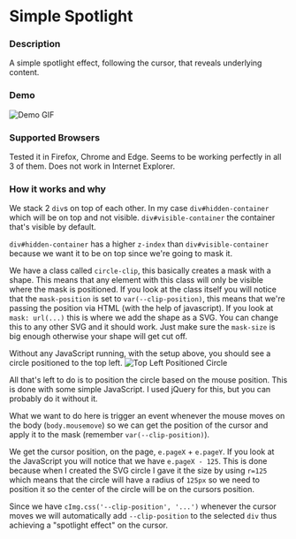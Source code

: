 # Simple Spotlight

### Description
A simple spotlight effect, following the cursor, that reveals underlying content.

### Demo

![Demo GIF](https://i.imgur.com/DbPhNTr.gif)

### Supported Browsers

Tested it in Firefox, Chrome and Edge. Seems to be working perfectly in all 3 of them.
Does not work in Internet Explorer.

### How it works and why
We stack 2 `div`s on top of each other. In my case `div#hidden-container` which will be on top and not visible. `div#visible-container` the container that's visible by default.

`div#hidden-container` has a higher `z-index` than `div#visible-container` because we want it to be on top since we're going to mask it.

We have a class called `circle-clip`, this basically creates a mask with a shape. This means that any element with this class will only be visible where the mask is positioned. If you look at the class itself you will notice that the `mask-position` is set to `var(--clip-position)`, this means that we're passing the position via HTML (with the help of javascript).
If you look at `mask: url(...)` this is where we add the shape as a SVG. You can change this to any other SVG and it should work. Just make sure the `mask-size` is big enough otherwise your shape will get cut off.

Without any JavaScript running, with the setup above, you should see a circle positioned to the top left.
![Top Left Positioned Circle](https://i.imgur.com/hcFkqQC.png)

All that's left to do is to position the circle based on the mouse position. This is done with some simple JavaScript.
I used jQuery for this, but you can probably do it without it.

What we want to do here is trigger an event whenever the mouse moves on the body (`body.mousemove`) so we can get the position of the cursor and apply it to the mask (remember `var(--clip-position)`).

We get the cursor position, on the page, `e.pageX` + `e.pageY`. If you look at the JavaScript you will notice that we have `e.pageX - 125`. This is done because when I created the SVG circle I gave it the size by using `r=125` which means that the circle will have a radius of `125px` so we need to position it so the center of the circle will be on the cursors position.

Since we have `cImg.css('--clip-position', '...')` whenever the cursor moves we will automatically add `--clip-position` to the selected `div` thus achieving a "spotlight effect" on the cursor.